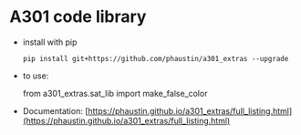 # A301 code library

- install with pip

  ```
  pip install git+https://github.com/phaustin/a301_extras --upgrade
  ```
  
- to use:

  from a301_extras.sat_lib import make_false_color
  
- Documentation: [https://phaustin.github.io/a301_extras/full_listing.html](https://phaustin.github.io/a301_extras/full_listing.html)

